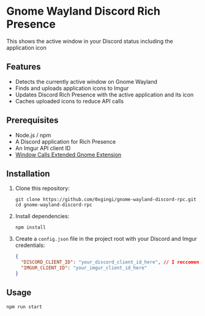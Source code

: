 # Gnome Wayland Discord Rich Presence

This shows the active window in your Discord status including the application icon

## Features

- Detects the currently active window on Gnome Wayland
- Finds and uploads application icons to Imgur
- Updates Discord Rich Presence with the active application and its icon
- Caches uploaded icons to reduce API calls

## Prerequisites

- Node.js / npm
- A Discord application for Rich Presence
- An Imgur API client ID
- [Window Calls Extended Gnome Extension](https://extensions.gnome.org/extension/4974/window-calls-extended/)

## Installation

1. Clone this repository:
   ```
   git clone https://github.com/0xgingi/gnome-wayland-discord-rpc.git
   cd gnome-wayland-discord-rpc
   ```

2. Install dependencies:
   ```
   npm install
   ```

3. Create a `config.json` file in the project root with your Discord and Imgur credentials:
   ```json
   {
     "DISCORD_CLIENT_ID": "your_discord_client_id_here", // I reccomend setting the name as your Distro or something
     "IMGUR_CLIENT_ID": "your_imgur_client_id_here"
   }
   ```

## Usage
```
npm run start
```